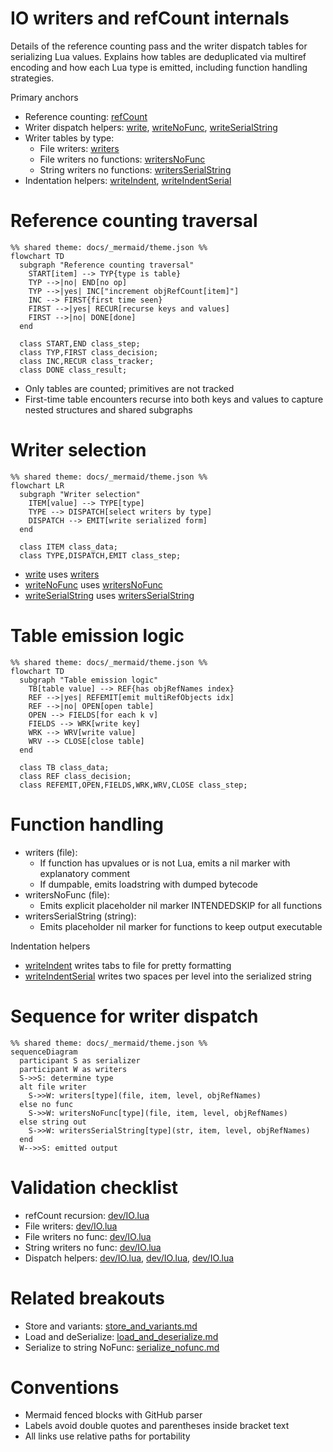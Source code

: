 # IO writers and refCount internals

Details of the reference counting pass and the writer dispatch tables for serializing Lua values. Explains how tables are deduplicated via multiref encoding and how each Lua type is emitted, including function handling strategies.

Primary anchors

- Reference counting: [refCount](../../dev/IO.lua:401)
- Writer dispatch helpers: [write](../../dev/IO.lua:337), [writeNoFunc](../../dev/IO.lua:349), [writeSerialString](../../dev/IO.lua:361)
- Writer tables by type:
  - File writers: [writers](../../dev/IO.lua:422)
  - File writers no functions: [writersNoFunc](../../dev/IO.lua:488)
  - String writers no functions: [writersSerialString](../../dev/IO.lua:546)
- Indentation helpers: [writeIndent](../../dev/IO.lua:377), [writeIndentSerial](../../dev/IO.lua:383)

# Reference counting traversal

```mermaid
%% shared theme: docs/_mermaid/theme.json %%
flowchart TD
  subgraph "Reference counting traversal"
    START[item] --> TYP{type is table}
    TYP -->|no| END[no op]
    TYP -->|yes| INC["increment objRefCount[item]"]
    INC --> FIRST{first time seen}
    FIRST -->|yes| RECUR[recurse keys and values]
    FIRST -->|no| DONE[done]
  end

  class START,END class_step;
  class TYP,FIRST class_decision;
  class INC,RECUR class_tracker;
  class DONE class_result;
```

- Only tables are counted; primitives are not tracked
- First-time table encounters recurse into both keys and values to capture nested structures and shared subgraphs

# Writer selection

```mermaid
%% shared theme: docs/_mermaid/theme.json %%
flowchart LR
  subgraph "Writer selection"
    ITEM[value] --> TYPE[type]
    TYPE --> DISPATCH[select writers by type]
    DISPATCH --> EMIT[write serialized form]
  end

  class ITEM class_data;
  class TYPE,DISPATCH,EMIT class_step;
```

- [write](../../dev/IO.lua:337) uses [writers](../../dev/IO.lua:422)
- [writeNoFunc](../../dev/IO.lua:349) uses [writersNoFunc](../../dev/IO.lua:488)
- [writeSerialString](../../dev/IO.lua:361) uses [writersSerialString](../../dev/IO.lua:546)

# Table emission logic

```mermaid
%% shared theme: docs/_mermaid/theme.json %%
flowchart TD
  subgraph "Table emission logic"
    TB[table value] --> REF{has objRefNames index}
    REF -->|yes| REFEMIT[emit multiRefObjects idx]
    REF -->|no| OPEN[open table]
    OPEN --> FIELDS[for each k v]
    FIELDS --> WRK[write key]
    WRK --> WRV[write value]
    WRV --> CLOSE[close table]
  end

  class TB class_data;
  class REF class_decision;
  class REFEMIT,OPEN,FIELDS,WRK,WRV,CLOSE class_step;
```

# Function handling

- writers (file):
  - If function has upvalues or is not Lua, emits a nil marker with explanatory comment
  - If dumpable, emits loadstring with dumped bytecode
- writersNoFunc (file):
  - Emits explicit placeholder nil marker INTENDEDSKIP for all functions
- writersSerialString (string):
  - Emits placeholder nil marker for functions to keep output executable

Indentation helpers

- [writeIndent](../../dev/IO.lua:377) writes tabs to file for pretty formatting
- [writeIndentSerial](../../dev/IO.lua:383) writes two spaces per level into the serialized string

# Sequence for writer dispatch

```mermaid
%% shared theme: docs/_mermaid/theme.json %%
sequenceDiagram
  participant S as serializer
  participant W as writers
  S->>S: determine type
  alt file writer
    S->>W: writers[type](file, item, level, objRefNames)
  else no func
    S->>W: writersNoFunc[type](file, item, level, objRefNames)
  else string out
    S->>W: writersSerialString[type](str, item, level, objRefNames)
  end
  W-->>S: emitted output
```

# Validation checklist

- refCount recursion: [dev/IO.lua](../../dev/IO.lua:401)
- File writers: [dev/IO.lua](../../dev/IO.lua:422)
- File writers no func: [dev/IO.lua](../../dev/IO.lua:488)
- String writers no func: [dev/IO.lua](../../dev/IO.lua:546)
- Dispatch helpers: [dev/IO.lua](../../dev/IO.lua:337), [dev/IO.lua](../../dev/IO.lua:349), [dev/IO.lua](../../dev/IO.lua:361)

# Related breakouts

- Store and variants: [store_and_variants.md](./store_and_variants.md)
- Load and deSerialize: [load_and_deserialize.md](./load_and_deserialize.md)
- Serialize to string NoFunc: [serialize_nofunc.md](./serialize_nofunc.md)

# Conventions

- Mermaid fenced blocks with GitHub parser
- Labels avoid double quotes and parentheses inside bracket text
- All links use relative paths for portability